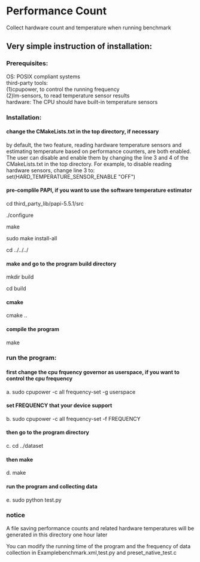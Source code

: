 # Performance Count

Collect hardware count and temperature when running benchmark

## Very simple instruction of installation:  

### Prerequisites:
OS: POSIX compliant systems  
third-party tools:    
    (1)cpupower, to control the running frequency  
    (2)lm-sensors, to read temperature sensor results  
hardware: The CPU should have built-in temperature sensors  


### Installation:
#### change the CMakeLists.txt in the top directory, if necessary
 by default, the two feature, reading hardware temperature sensors and estimating 
temperature based on performance counters, are both enabled. The user can disable 
and enable them by changing the line 3 and 4 of the CMakeLists.txt in the top 
directory. For example, to disable reading hardware sensors, change line 3 to:
 set(HARD_TEMPERATURE_SENSOR_ENABLE "OFF")
#### pre-complile PAPI, if you want to use the software temperature estimator
 cd third_party_lib/papi-5.5.1/src
 
 ./configure
 
 make
 
 sudo make install-all
 
 cd ../../../
#### make and go to the program build directory
 mkdir build
 
 cd build
#### cmake
 cmake ..
#### compile the program 
 make

### run the program:
#### first change the cpu frquency governor as userspace, if you want to control the cpu frequency
a. sudo cpupower -c all frequency-set -g userspace 
#### set FREQUENCY that your device support
b. sudo cpupower -c all frequency-set -f FREQUENCY
#### then go to the program directory
c. cd ../dataset
#### then make
d. make
#### run the program and collecting data
e. sudo python test.py


### notice
A file saving performance counts and related hardware temperatures will be generated in this directory one hour later

You can modify the running time of the program and the frequency of data collection in Examplebenchmark.xml,test.py and 
preset_native_test.c



    
